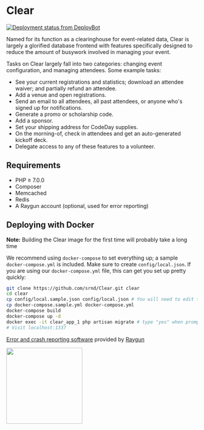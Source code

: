# Clear

[![Deployment status from DeployBot](https://srnd.deploybot.com/badge/66802254112581/110470.svg)](http://deploybot.com)

Named for its function as a clearinghouse for event-related data, Clear is largely a glorified database frontend with features specifically designed to reduce the amount of busywork involved in managing your event.

Tasks on Clear largely fall into two categories: changing event configuration, and managing attendees. Some example tasks:

- See your current registrations and statistics; download an attendee waiver; and partially refund an attendee.
- Add a venue and open registrations.
- Send an email to all attendees, all past attendees, or anyone who's signed up for notifications.
- Generate a promo or scholarship code.
- Add a sponsor.
- Set your shipping address for CodeDay supplies.
- On the morning-of, check in attendees and get an auto-generated kickoff deck.
- Delegate access to any of these features to a volunteer.

## Requirements

- PHP &ge; 7.0.0
- Composer
- Memcached
- Redis
- A Raygun account (optional, used for error reporting)

## Deploying with Docker

**Note:** Building the Clear image for the first time will probably take a long time

We recommend using `docker-compose` to set everything up; a sample `docker-compose.yml` is included.
Make sure to create `config/local.json`. If you are using our `docker-compose.yml` file, this can get you
set up pretty quickly:

```bash
git clone https://github.com/srnd/Clear.git clear
cd clear
cp config/local.sample.json config/local.json # You will need to edit this file (remove the comments and set the vars)
cp docker-compose.sample.yml docker-compose.yml
docker-compose build
docker-compose up -d
docker exec -it clear_app_1 php artisan migrate # type "yes" when prompted
# Visit localhost:1337
```

<a href="https://raygun.com/products/crash-reporting/">Error and crash reporting software</a> provided by <a href="https://raygun.com/">Raygun</a>

<img width="200" src="http://i.imgur.com/yuoIAvf.png"></img>
